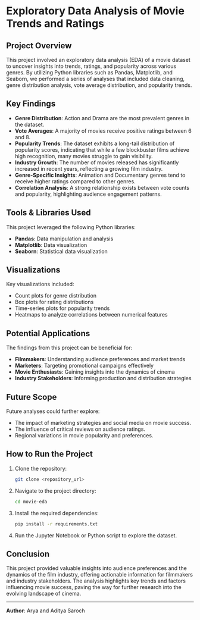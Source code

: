 # Exploratory Data Analysis of Movie Trends and Ratings

## Project Overview
This project involved an exploratory data analysis (EDA) of a movie dataset to uncover insights into trends, ratings, and popularity across various genres. By utilizing Python libraries such as Pandas, Matplotlib, and Seaborn, we performed a series of analyses that included data cleaning, genre distribution analysis, vote average distribution, and popularity trends.

## Key Findings
- **Genre Distribution**: Action and Drama are the most prevalent genres in the dataset.
- **Vote Averages**: A majority of movies receive positive ratings between 6 and 8.
- **Popularity Trends**: The dataset exhibits a long-tail distribution of popularity scores, indicating that while a few blockbuster films achieve high recognition, many movies struggle to gain visibility.
- **Industry Growth**: The number of movies released has significantly increased in recent years, reflecting a growing film industry.
- **Genre-Specific Insights**: Animation and Documentary genres tend to receive higher ratings compared to other genres.
- **Correlation Analysis**: A strong relationship exists between vote counts and popularity, highlighting audience engagement patterns.

## Tools & Libraries Used
This project leveraged the following Python libraries:

- **Pandas**: Data manipulation and analysis
- **Matplotlib**: Data visualization
- **Seaborn**: Statistical data visualization

## Visualizations
Key visualizations included:

- Count plots for genre distribution
- Box plots for rating distributions
- Time-series plots for popularity trends
- Heatmaps to analyze correlations between numerical features

## Potential Applications
The findings from this project can be beneficial for:

- **Filmmakers**: Understanding audience preferences and market trends
- **Marketers**: Targeting promotional campaigns effectively
- **Movie Enthusiasts**: Gaining insights into the dynamics of cinema
- **Industry Stakeholders**: Informing production and distribution strategies

## Future Scope
Future analyses could further explore:

- The impact of marketing strategies and social media on movie success.
- The influence of critical reviews on audience ratings.
- Regional variations in movie popularity and preferences.

## How to Run the Project
1. Clone the repository:
   ```bash
   git clone <repository_url>
   ```
2. Navigate to the project directory:
   ```bash
   cd movie-eda
   ```
3. Install the required dependencies:
   ```bash
   pip install -r requirements.txt
   ```
4. Run the Jupyter Notebook or Python script to explore the dataset.

## Conclusion
This project provided valuable insights into audience preferences and the dynamics of the film industry, offering actionable information for filmmakers and industry stakeholders. The analysis highlights key trends and factors influencing movie success, paving the way for further research into the evolving landscape of cinema.

---

**Author**: Arya and Aditya Saroch

